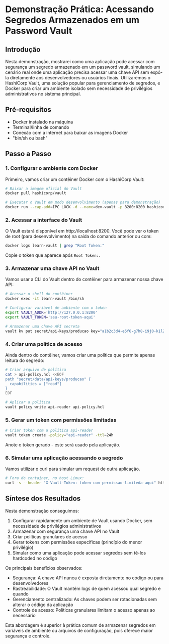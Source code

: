 # Demonstração Prática: Acessando Segredos Armazenados em um Password Vault

## Introdução

Nesta demonstração, mostrarei como uma aplicação pode acessar com segurança um segredo armazenado em um password vault, simulando um cenário real onde uma aplicação precisa acessar uma chave API sem expô-la diretamente aos desenvolvedores ou usuários finais. Utilizaremos o HashiCorp Vault, uma solução popular para gerenciamento de segredos, e Docker para criar um ambiente isolado sem necessidade de privilégios administrativos no sistema principal.

## Pré-requisitos

- Docker instalado na máquina
- Terminal/linha de comando
- Conexão com a internet para baixar as imagens Docker
- "bin/sh ou bash"

## Passo a Passo

### 1. Configurar o ambiente com Docker

Primeiro, vamos criar um contêiner Docker com o HashiCorp Vault:

```bash
# Baixar a imagem oficial do Vault
docker pull hashicorp/vault

# Executar o Vault em modo desenvolvimento (apenas para demonstração)
docker run --cap-add=IPC_LOCK -d --name=dev-vault -p 8200:8200 hashicorp/vault server -dev
```

### 2. Acessar a interface do Vault

O Vault estará disponível em http://localhost:8200. Você pode ver o token de root (para desenvolvimento) na saída do comando anterior ou com:

```bash
docker logs learn-vault | grep "Root Token:"
```

Copie o token que aparece após `Root Token:`.

### 3. Armazenar uma chave API no Vault

Vamos usar a CLI do Vault dentro do contêiner para armazenar nossa chave API:

```bash
# Acessar o shell do contêiner
docker exec -it learn-vault /bin/sh

# Configurar variável de ambiente com o token
export VAULT_ADDR='http://127.0.0.1:8200'
export VAULT_TOKEN='seu-root-token-aqui'

# Armazenar uma chave API secreta
vault kv put secret/api-keys/producao key="a1b2c3d4-e5f6-g7h8-i9j0-k1l2m3n4o5p6"
```

### 4. Criar uma política de acesso

Ainda dentro do contêiner, vamos criar uma política que permite apenas leitura do segredo:

```bash
# Criar arquivo de política
cat > api-policy.hcl <<EOF
path "secret/data/api-keys/producao" {
  capabilities = ["read"]
}
EOF

# Aplicar a política
vault policy write api-reader api-policy.hcl
```

### 5. Gerar um token com permissões limitadas

```bash
# Criar token com a política api-reader
vault token create -policy="api-reader" -ttl=24h
```

Anote o token gerado - este será usado pela aplicação.

### 6. Simular uma aplicação acessando o segredo

Vamos utilizar o curl para simular um request de outra aplicação.

```bash
# Fora do container, no host Linux:
curl -s --header "X-Vault-Token: token-com-permissao-limiteda-aqui" http://localhost:8200/v1/secret/data/api-keys/producao | grep -o '"key": "[^"]*' | awk -F'"' '{print $4}'
```

## Síntese dos Resultados

Nesta demonstração conseguimos:

1. Configurar rapidamente um ambiente de Vault usando Docker, sem necessidade de privilégios administrativos
2. Armazenar com segurança uma chave API no Vault
3. Criar políticas granulares de acesso
4. Gerar tokens com permissões específicas (princípio do menor privilégio)
5. Simular como uma aplicação pode acessar segredos sem tê-los hardcoded no código

Os principais benefícios observados:

- Segurança: A chave API nunca é exposta diretamente no código ou para desenvolvedores
- Rastreabilidade: O Vault mantém logs de quem acessou qual segredo e quando
- Gerenciamento centralizado: As chaves podem ser rotacionadas sem alterar o código da aplicação
- Controle de acesso: Políticas granulares limitam o acesso apenas ao necessário

Esta abordagem é superior à prática comum de armazenar segredos em variáveis de ambiente ou arquivos de configuração, pois oferece maior segurança e controle.
